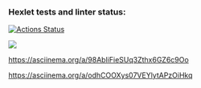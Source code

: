 ### Hexlet tests and linter status:

[![Actions Status](https://github.com/dashulyaalex/frontend-project-44/workflows/hexlet-check/badge.svg)](https://github.com/dashulyaalex/frontend-project-44/actions)

<a href="https://codeclimate.com/github/dashulyaalex/frontend-project-44/maintainability"><img src="https://api.codeclimate.com/v1/badges/0d4c0f732a63e0cabf23/maintainability" /></a>

https://asciinema.org/a/98AbliFieSUq3Zthx6GZ6c9Oo

https://asciinema.org/a/odhCOOXys07VEYlytAPzOiHkq
